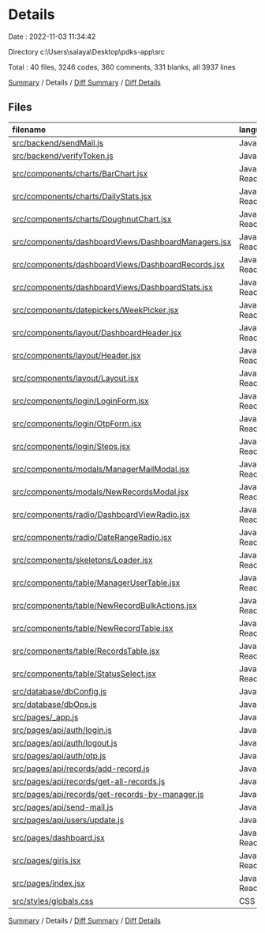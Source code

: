 # Details

Date : 2022-11-03 11:34:42

Directory c:\\Users\\salaya\\Desktop\\pdks-app\\src

Total : 40 files,  3246 codes, 360 comments, 331 blanks, all 3937 lines

[Summary](results.md) / Details / [Diff Summary](diff.md) / [Diff Details](diff-details.md)

## Files
| filename | language | code | comment | blank | total |
| :--- | :--- | ---: | ---: | ---: | ---: |
| [src/backend/sendMail.js](/src/backend/sendMail.js) | JavaScript | 41 | 3 | 4 | 48 |
| [src/backend/verifyToken.js](/src/backend/verifyToken.js) | JavaScript | 14 | 0 | 4 | 18 |
| [src/components/charts/BarChart.jsx](/src/components/charts/BarChart.jsx) | JavaScript React | 72 | 0 | 8 | 80 |
| [src/components/charts/DailyStats.jsx](/src/components/charts/DailyStats.jsx) | JavaScript React | 64 | 0 | 6 | 70 |
| [src/components/charts/DoughnutChart.jsx](/src/components/charts/DoughnutChart.jsx) | JavaScript React | 77 | 0 | 8 | 85 |
| [src/components/dashboardViews/DashboardManagers.jsx](/src/components/dashboardViews/DashboardManagers.jsx) | JavaScript React | 45 | 0 | 2 | 47 |
| [src/components/dashboardViews/DashboardRecords.jsx](/src/components/dashboardViews/DashboardRecords.jsx) | JavaScript React | 24 | 0 | 2 | 26 |
| [src/components/dashboardViews/DashboardStats.jsx](/src/components/dashboardViews/DashboardStats.jsx) | JavaScript React | 29 | 0 | 3 | 32 |
| [src/components/datepickers/WeekPicker.jsx](/src/components/datepickers/WeekPicker.jsx) | JavaScript React | 59 | 0 | 3 | 62 |
| [src/components/layout/DashboardHeader.jsx](/src/components/layout/DashboardHeader.jsx) | JavaScript React | 14 | 46 | 5 | 65 |
| [src/components/layout/Header.jsx](/src/components/layout/Header.jsx) | JavaScript React | 40 | 0 | 4 | 44 |
| [src/components/layout/Layout.jsx](/src/components/layout/Layout.jsx) | JavaScript React | 16 | 0 | 2 | 18 |
| [src/components/login/LoginForm.jsx](/src/components/login/LoginForm.jsx) | JavaScript React | 47 | 0 | 2 | 49 |
| [src/components/login/OtpForm.jsx](/src/components/login/OtpForm.jsx) | JavaScript React | 47 | 0 | 2 | 49 |
| [src/components/login/Steps.jsx](/src/components/login/Steps.jsx) | JavaScript React | 24 | 0 | 3 | 27 |
| [src/components/modals/ManagerMailModal.jsx](/src/components/modals/ManagerMailModal.jsx) | JavaScript React | 219 | 0 | 13 | 232 |
| [src/components/modals/NewRecordsModal.jsx](/src/components/modals/NewRecordsModal.jsx) | JavaScript React | 245 | 1 | 18 | 264 |
| [src/components/radio/DashboardViewRadio.jsx](/src/components/radio/DashboardViewRadio.jsx) | JavaScript React | 33 | 0 | 2 | 35 |
| [src/components/radio/DateRangeRadio.jsx](/src/components/radio/DateRangeRadio.jsx) | JavaScript React | 44 | 0 | 3 | 47 |
| [src/components/skeletons/Loader.jsx](/src/components/skeletons/Loader.jsx) | JavaScript React | 23 | 0 | 1 | 24 |
| [src/components/table/ManagerUserTable.jsx](/src/components/table/ManagerUserTable.jsx) | JavaScript React | 245 | 0 | 8 | 253 |
| [src/components/table/NewRecordBulkActions.jsx](/src/components/table/NewRecordBulkActions.jsx) | JavaScript React | 105 | 0 | 8 | 113 |
| [src/components/table/NewRecordTable.jsx](/src/components/table/NewRecordTable.jsx) | JavaScript React | 177 | 120 | 15 | 312 |
| [src/components/table/RecordsTable.jsx](/src/components/table/RecordsTable.jsx) | JavaScript React | 298 | 165 | 32 | 495 |
| [src/components/table/StatusSelect.jsx](/src/components/table/StatusSelect.jsx) | JavaScript React | 88 | 0 | 5 | 93 |
| [src/database/dbConfig.js](/src/database/dbConfig.js) | JavaScript | 13 | 0 | 1 | 14 |
| [src/database/dbOps.js](/src/database/dbOps.js) | JavaScript | 172 | 4 | 12 | 188 |
| [src/pages/_app.js](/src/pages/_app.js) | JavaScript | 6 | 0 | 3 | 9 |
| [src/pages/api/auth/login.js](/src/pages/api/auth/login.js) | JavaScript | 49 | 0 | 12 | 61 |
| [src/pages/api/auth/logout.js](/src/pages/api/auth/logout.js) | JavaScript | 21 | 0 | 2 | 23 |
| [src/pages/api/auth/otp.js](/src/pages/api/auth/otp.js) | JavaScript | 62 | 1 | 13 | 76 |
| [src/pages/api/records/add-record.js](/src/pages/api/records/add-record.js) | JavaScript | 42 | 0 | 8 | 50 |
| [src/pages/api/records/get-all-records.js](/src/pages/api/records/get-all-records.js) | JavaScript | 27 | 0 | 10 | 37 |
| [src/pages/api/records/get-records-by-manager.js](/src/pages/api/records/get-records-by-manager.js) | JavaScript | 30 | 0 | 11 | 41 |
| [src/pages/api/send-mail.js](/src/pages/api/send-mail.js) | JavaScript | 30 | 1 | 9 | 40 |
| [src/pages/api/users/update.js](/src/pages/api/users/update.js) | JavaScript | 87 | 7 | 18 | 112 |
| [src/pages/dashboard.jsx](/src/pages/dashboard.jsx) | JavaScript React | 181 | 0 | 16 | 197 |
| [src/pages/giris.jsx](/src/pages/giris.jsx) | JavaScript React | 164 | 2 | 10 | 176 |
| [src/pages/index.jsx](/src/pages/index.jsx) | JavaScript React | 183 | 10 | 16 | 209 |
| [src/styles/globals.css](/src/styles/globals.css) | CSS | 89 | 0 | 27 | 116 |

[Summary](results.md) / Details / [Diff Summary](diff.md) / [Diff Details](diff-details.md)